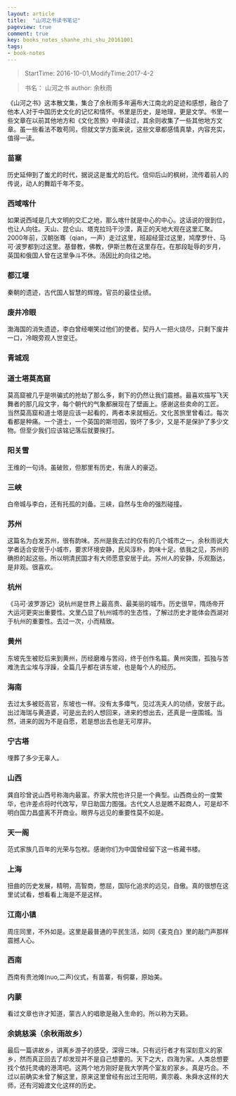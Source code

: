 ```yaml
---
layout: article
title:  "山河之书读书笔记"
pageview: true
comment: true
key: books_notes_shanhe_zhi_shu_20161001
tags:
- book-notes
---
```


<!---more--->

> StartTime: 2016-10-01,ModifyTime:2017-4-2

>书名： 山河之书
>author: 余秋雨

《山河之书》这本散文集，集合了余秋雨多年遍布大江南北的足迹和感想，融合了他本人对于中国历史文化的记忆和情怀。书里是历史，是地理，更是文学。书里一些文章在以前其他地方和《文化苦旅》中拜读过，其余则收集了一些其他地方文章。虽一些看法不敢苟同，但就文学方面来说，这些文章都感情真挚，内容充实，值得一读。  

### 苗寨
历史延伸到了蚩尤的时代，据说这是蚩尤的后代。信仰后山的枫树，流传着前人的传说，动人的舞蹈千年不变。

### 西域喀什
如果说西域是几大文明的交汇之地，那么喀什就是中心的中心。这话说的很到位，也让人向往。天山、昆仑山、塔克拉玛干沙漠，真正的天地大观在这里汇聚。2000年前，汉朝张骞（qian，一声）走过这里，班超经营过这里，鸠摩罗什、马可·波罗都到过这里。基督教，佛教，伊斯兰教在这里存在。在那段耻辱的岁月，英国和俄国人曾在这里争斗不休。汤因比的向往之地。

### 都江堰
秦朝的遗迹，古代国人智慧的辉煌。官员的最佳业绩。

### 废井冷眼
渤海国的消失遗迹，李白曾经嘲笑过他们的使者。契丹人一把火烧尽，只剩下废井一口，冷眼旁观人世变迁。

### 青城观

### 道士塔莫高窟
莫高窟被几乎是哄骗式的抢劫了那么多，剩下的仍然让我们震撼。最喜欢描写飞天舞者的那几段文字，每个朝代的气象都展现在了壁画上。感谢这些卖命的工匠。
当然莫高窟和道士塔是应该一起看的，两者本来就相近。文化苦旅里曾看过。每次看都是种痛。一个道士，一个英国的斯坦因，毁坏了多少，又是不是保护了多少文物。但至少我们应该铭记落后就要挨打。
### 阳关雪
王维的一句诗。虽破败，但那里有历史，有唐人的豪迈。

### 三峡
白帝城与李白，还有托孤的刘备。三峡，自然与生命的强烈碰撞。

### 苏州
这篇名为白发苏州，很有韵味。苏州是我去过的仅有的几个城市之一。余秋雨说大学者适合安居于小城市，要求环境安静，民风淳朴，韵味十足。依我之见，苏州的确担的起这些。所以明清民国才有大师愿意安居于此。苏州人的安静，乐观豁达，是非观。很喜欢。

### 杭州
《马可·波罗游记》说杭州是世界上最高贵、最美丽的城市。历史很早，隋炀帝开大运河更突出重要性。文里凸显了杭州城市的生态性，了解过历史才能体会西湖对于杭州的重要性。去过一次，小而精致。

### 黄州
东坡先生被贬后来到黄州，历经磨难与苦闷，终于创作名篇。黄州突围，孤独与苦难洗去尘埃与浮躁，全篇几乎都在讲东坡，也是每个人的经历。

### 海南
去过太多被贬高官，东坡也一样。没有太多瘴气，见过冼夫人的功绩，安居于此。出过海瑞与黄道婆，可是出去的人想回来，进来的想出去，还真是一座围城。当然，进来的因为不是自愿，若是想出去也是无可厚非。

### 宁古塔
埋葬了多少无辜人。

### 山西
龚自珍曾说山西号称海内最富。乔家大院也许只是一个典型。山西商业的一度繁华，也许差点将时代改写，早日助国力图强。古代文人总是瞧不起商人，可是却不明白国力昌盛离不开商业。眼界与远见的重要性莫不如是。

### 天一阁
范式家族几百年的光荣与包袱。感谢你们为中国曾经留下这一栋藏书楼。

### 上海
扭曲的历史发展，精明，高智商，憋屈，国际化追求的远见，自傲。真的很想在这里试试看，想看看上海是不是这样。

### 江南小镇
周庄同里，不外如是。这里是最普通的平民生活，如同《麦克白》里的敲门声那样震撼人心。

### 西南
西南有贵池傩(nuo,二声)仪式，有苗寨，有侗寨，原始美。

### 内蒙
看过文章也许才知道，蒙古人的唱歌是融入生命的。所以称为天籁。

### 余姚慈溪（余秋雨故乡）
最后一篇讲故乡，讲离乡游子的感受，深得三味。只有远行者才有深刻意义的家乡，然而真正回去了却发现并不是自己想要的。天下之大，四海为家。人类总想要找个依托灵魂的港湾吧。这两个地方刚好是我大学两个室友的家乡。真是巧合。不过以前确实未曾了解这里，原来这里曾经有出过王阳明，黄宗羲、朱舜水这样的大师，还有河姆渡文化这样的历史。
